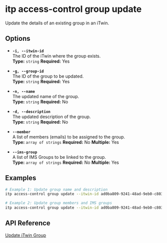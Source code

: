 # itp access-control group update

Update the details of an existing group in an iTwin.

## Options

- **`-i, --itwin-id`**  
  The ID of the iTwin where the group exists.  
  **Type:** `string` **Required:** Yes

- **`-g, --group-id`**  
  The ID of the group to be updated.  
  **Type:** `string` **Required:** Yes

- **`-n, --name`**  
  The updated name of the group.  
  **Type:** `string` **Required:** No

- **`-d, --description`**  
  The updated description of the group.  
  **Type:** `string` **Required:** No

- **`--member`**  
  A list of members (emails) to be assigned to the group.  
  **Type:** `array of strings` **Required:** No **Multiple:** Yes

- **`--ims-group`**  
  A list of IMS Groups to be linked to the group.  
  **Type:** `array of strings` **Required:** No **Multiple:** Yes

## Examples

```bash
# Example 1: Update group name and description
itp access-control group update --itwin-id ad0ba809-9241-48ad-9eb0-c8038c1a1d51 --group-id bf4d8b36-25d7-4b72-b38b-12c1f0325f42 --name "Updated Engineering Team" --description "Updated description"

# Example 2: Update group members and IMS groups
itp access-control group update --itwin-id ad0ba809-9241-48ad-9eb0-c8038c1a1d51 --group-id bf4d8b36-25d7-4b72-b38b-12c1f0325f42 --member john.doe@example.com --member jane.doe@example.com --ims-groups "Sample IMS Group" --ims-group "Sample IMS Group"
```

## API Reference

[Update iTwin Group](https://developer.bentley.com/apis/access-control-v2/operations/update-itwin-group/)
